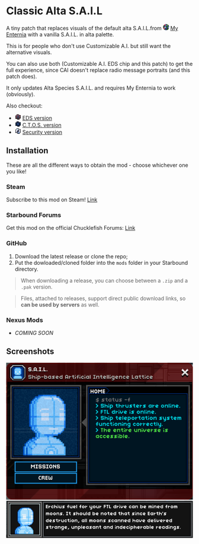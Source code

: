 # Classic Alta S.A.I.L

A tiny patch that replaces visuals of the default alta S.A.I.L.from ![ ](https://raw.githubusercontent.com/Ceterai/Enternia/main/interface/bookmarks/icons/ct_alterash_planet.png) [My Enternia](https://github.com/Ceterai/Enternia) with a vanilla S.A.I.L. in alta palette.

This is for people who don't use Customizable A.I. but still want the alternative visuals.

You can also use both (Customizable A.I. EDS chip and this patch) to get the full experience, since CAI doesn't replace radio message portraits (and this patch does).

It only updates Alta Species S.A.I.L. and requires My Enternia to work (obviously).

Also checkout:

- ![ ](https://raw.githubusercontent.com/Ceterai/Enternia/refs/heads/main/items/aichips/ct_eds_ai_chip.png) [EDS version](https://github.com/Ceterai/AltaEDSSAIL)
- ![ ](https://raw.githubusercontent.com/Ceterai/Enternia/refs/heads/main/items/aichips/ct_ceterai_ai_chip.png) [C.T.O.S. version](https://github.com/Ceterai/AltaCTOSSAIL)
- ![ ](https://raw.githubusercontent.com/Ceterai/Enternia/refs/heads/main/items/aichips/ct_alta_security_ai_chip.png) [Security version](https://github.com/Ceterai/AltaSecuritySAIL)

## Installation

These are all the different ways to obtain the mod - choose whichever one you like!

### Steam

Subscribe to this mod on Steam! [Link](https://steamcommunity.com/sharedfiles/filedetails/?id=3291473373)

### Starbound Forums

Get this mod on the official Chucklefish Forums: [Link](https://community.playstarbound.com/resources/classic-alta-s-a-i-l.6323/)

### GitHub

1. Download the latest release or clone the repo;
1. Put the dowloaded/cloned folder into the `mods` folder in your Starbound directory.

> When downloading a release, you can choose between a `.zip` and a `.pak` version.

> Files, attached to releases, support direct public download links, so **can be used by servers** as well.

### Nexus Mods

- *COMING SOON*

## Screenshots

![ ](https://raw.githubusercontent.com/Ceterai/Enternia/refs/heads/main/.meta/images/showcase/ai_sail/ui.png) ![ ](https://raw.githubusercontent.com/Ceterai/Enternia/refs/heads/main/.meta/images/showcase/ai_sail/message.png)
